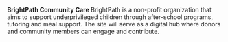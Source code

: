 **BrightPath Community Care**
BrightPath is a non-profit organization that aims to support underprivileged children through after-school programs, tutoring and meal support. The site will serve as a digital hub where donors and  community members can engage and contribute.
